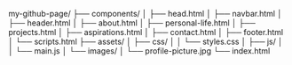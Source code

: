 my-github-page/
├── components/
│   ├── head.html
│   ├── navbar.html
│   ├── header.html
│   ├── about.html
│   ├── personal-life.html
│   ├── projects.html
│   ├── aspirations.html
│   ├── contact.html
│   ├── footer.html
│   └── scripts.html
├── assets/
│   ├── css/
│   │   └── styles.css
│   ├── js/
│   │   └── main.js
│   └── images/
│       └── profile-picture.jpg
└── index.html
